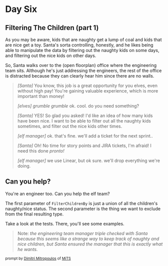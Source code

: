 # Day Six

## Filtering The Children (part 1)

As you may be aware, kids that are naughty get a lump of coal and kids that are nice get a toy. Santa's sorta controlling, honestly, and he likes being able to manipulate the data by filtering out the naughty kids on some days, and filtering out the nice kids on other days.

So, Santa walks over to the (open floorplan) office where the engineering team sits. Although he's just addressing the engineers, the rest of the office is distracted because they can clearly hear him since there are no walls.

> _\[Santa\]_ You know, this job is a great opportunity for you elves, even without high pay! You're gaining valuable experience, which is more important than money!
>
> _\[elves\]_ _grumble grumble_ ok. cool. do you need something?
>
>  _\[Santa\]_ YES! So glad you asked! I'd like an idea of how many kids have been nice. I want to be able to filter out all the naughty kids sometimes, and filter out the nice kids other times.
>
> _\[elf manager\]_ ok. that's fine. we'll add a ticket for the next sprint..
>
>  _\[Santa\]_ Oh! No time for story points and JIRA tickets, I'm afraid! I need this done _pronto!_
>
> _\[elf manager\]_ we use Linear, but ok sure. we'll drop everything we're doing.

## Can you help?

You're an engineer too. Can you help the elf team?

The first parameter of `FilterChildrenBy` is just a union of all the children's naughty/nice status. The second parameter is the thing we want to exclude from the final resulting type.

Take a look at the tests. There, you'll see some examples.

> Note:
> _the engineering team manager triple checked with Santa because this seems like a strange way to keep track of naughty and nice children, but Santa ensured the manager that this is exactly what he wants._ 

 <sub>prompt by [Dimitri Mitropoulos](https://github.com/dimitropoulos) of [MiTS](https://michigantypescript.com)</sub>